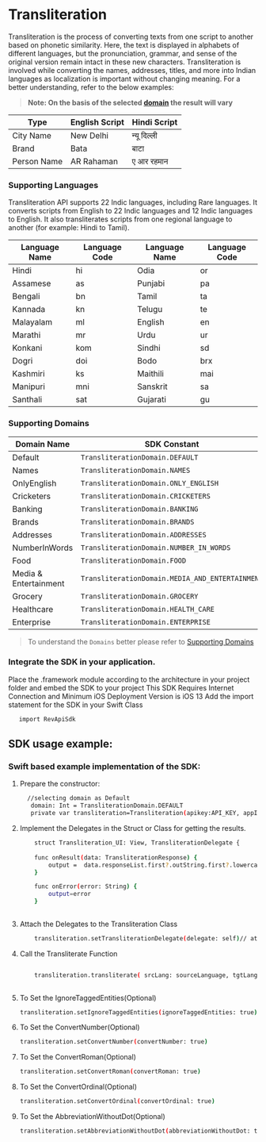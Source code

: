 # Transliteration
Transliteration is the process of converting texts from one script to another based on phonetic similarity. Here, the text is displayed in alphabets of different languages, but the pronunciation, grammar, and sense of the original version remain intact in these new characters. 
Transliteration is involved while converting the names, addresses, titles, and more into Indian languages as localization is important without changing meaning. For a better understanding, refer to the below examples:
> **Note: On the basis of the selected [domain](#supporting-domains) the result will vary**

| Type        | English Script | Hindi Script   |
|-------------|----------------|----------------|
| City Name   | New Delhi      | न्यू दिल्ली    |
| Brand       | Bata           | बाटा           |
| Person Name | AR Rahaman     | ए आर रहमान     |

### Supporting Languages
Transliteration API supports 22 Indic languages, including Rare languages. It converts scripts from English to 22 Indic languages and 12 Indic languages to English. It also transliterates scripts from one regional language to another (for example: Hindi to Tamil). 

| Language Name | Language Code | Language Name | Language Code |
|---------------|---------------|---------------|---------------|
| Hindi         | hi            | Odia          | or            |
| Assamese      | as            | Punjabi       | pa            |
| Bengali       | bn            | Tamil         | ta            |
| Kannada       | kn            | Telugu        | te            |
| Malayalam     | ml            | English       | en            |
| Marathi       | mr            | Urdu          | ur            |
| Konkani       | kom           | Sindhi        | sd            |
| Dogri         | doi           | Bodo          | brx           |
| Kashmiri      | ks            | Maithili      | mai           |
| Manipuri      | mni           | Sanskrit      | sa            |
| Santhali      | sat           | Gujarati      | gu            |



### Supporting Domains


| Domain Name              | SDK Constant                                          |
|--------------------------|-------------------------------------------------------| 
| Default                  | `TransliterationDomain.DEFAULT`                       |
| Names                    | `TransliterationDomain.NAMES`                         |
| OnlyEnglish              | `TransliterationDomain.ONLY_ENGLISH`                  |
| Cricketers               | `TransliterationDomain.CRICKETERS`                    |
| Banking                  | `TransliterationDomain.BANKING`                       |
| Brands                   | `TransliterationDomain.BRANDS`                        |
| Addresses                | `TransliterationDomain.ADDRESSES`                     |
| NumberInWords            | `TransliterationDomain.NUMBER_IN_WORDS`               |
| Food                     | `TransliterationDomain.FOOD`                          |
| Media & Entertainment    | `TransliterationDomain.MEDIA_AND_ENTERTAINMENT`       |
| Grocery                  | `TransliterationDomain.GROCERY`                       |
| Healthcare               | `TransliterationDomain.HEALTH_CARE`                   |
| Enterprise               | `TransliterationDomain.ENTERPRISE`                    |



> To understand the `Domains` better please refer to [Supporting Domains](https://docs.reverieinc.com/reference/transliteration-api#supporting-domains)



### Integrate the SDK in your application.
Place the .framework module according to the architecture in your project folder and embed the SDK to your project 
This SDK Requires  Internet Connection and Minimum iOS Deployment Version is iOS 13 
 Add the import statement for the SDK in your Swift Class  
  ```sh
     import RevApiSdk
  ```



## SDK usage example:

                                                                  
### Swift based example implementation of the SDK:

1. Prepare the constructor: 
     ```sh 
       //selecting domain as Default
        domain: Int = TransliterationDomain.DEFAULT
        private var transliteration=Transliteration(apikey:API_KEY, appId: APP_ID)
    ```

2. Implement the Delegates in the Struct or Class for getting the results. 
    ```sh 
        struct Transliteration_UI: View, TransliterationDelegate {
        
        func onResult(data: TransliterationResponse) {
            output =  data.responseList.first?.outString.first?.lowercased() ?? ""
        }   
    
        func onError(error: String) {
            output=error
        }
               
    ```
3. Attach the Delegates to the Transliteration Class
    ```sh
        transliteration.setTransliterationDelegate(delegate: self)// attach this after init in case of ViewController and after onAppear in Case of Swiftui
    ```

4.  Call the Transliterate Function
    ```sh
    
        transliteration.transliterate( srcLang: sourceLanguage, tgtLang: targetLanguage, domain: TransliterationDomain.CRICKETERS, cntLang:sourceLanguage,textInput)// last param is variable argument to provide multiple string to SDK for transliteration
        
    ```
8. To Set the IgnoreTaggedEntities(Optional)
    ```sh
    transliteration.setIgnoreTaggedEntities(ignoreTaggedEntities: true)
    ```

9. To Set the ConvertNumber(Optional)
    ```sh
    transliteration.setConvertNumber(convertNumber: true)
    ```

10. To Set the ConvertRoman(Optional)
    ```sh
    transliteration.setConvertRoman(convertRoman: true)
    ```

11. To Set the ConvertOrdinal(Optional)
    ```sh
    transliteration.setConvertOrdinal(convertOrdinal: true)
    ```

12. To Set the AbbreviationWithoutDot(Optional)
    ```sh
    transliteration.setAbbreviationWithoutDot(abbreviationWithoutDot: true)
    ```
